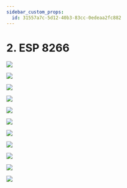 ```yaml
---
sidebar_custom_props:
  id: 31557a7c-5d12-40b3-83cc-0edeaa2fc882
---
```

# 2. ESP 8266

![](images/esp-step01.jpg)

![](images/esp-step02.jpg)

![](images/esp-step03.jpg)

![](images/esp-step04.jpg)

![](images/esp-step05.jpg)

![](images/esp-step06.jpg)

![](images/esp-step07.jpg)

![](images/esp-step08.jpg)

![](images/esp-step09.jpg)

![](images/esp-step10.jpg)

![](images/esp-step11.jpg)
